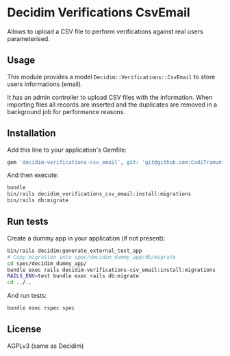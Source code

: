 # Decidim Verifications CsvEmail

Allows to upload a CSV file to perform verifications against
real users parameterised.

## Usage

This module provides a model `Decidim::Verifications::CsvEmail` to store users informations (email).

It has an admin controller to upload CSV files with the information. When importing files all records are inserted and the duplicates are removed in a background job for performance reasons.

## Installation

Add this line to your application's Gemfile:

```ruby
gem 'decidim-verifications-csv_email', git: 'git@github.com:CodiTramuntana/decidim-verifications-csv_emails.git'
```

And then execute:

```bash
bundle
bin/rails decidim_verifications_csv_email:install:migrations
bin/rails db:migrate
```

## Run tests

Create a dummy app in your application (if not present):

```bash
bin/rails decidim:generate_external_test_app
# Copy migration into spec/decidim_dummy_app/db/migrate
cd spec/decidim_dummy_app/
bundle exec rails decidim-verifications-csv_email:install:migrations
RAILS_ENV=test bundle exec rails db:migrate
cd ../..
```

And run tests:

```bash
bundle exec rspec spec
```

## License

AGPLv3 (same as Decidim)
